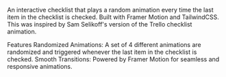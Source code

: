 An interactive checklist that plays a random animation every time the last item in the checklist is checked. Built with Framer Motion and TailwindCSS. This was inspired by Sam Selikoff's version of the Trello checklist animation.

Features
Randomized Animations: A set of 4 different animations are randomized and triggered whenever the last item in the checklist is checked.
Smooth Transitions: Powered by Framer Motion for seamless and responsive animations.

